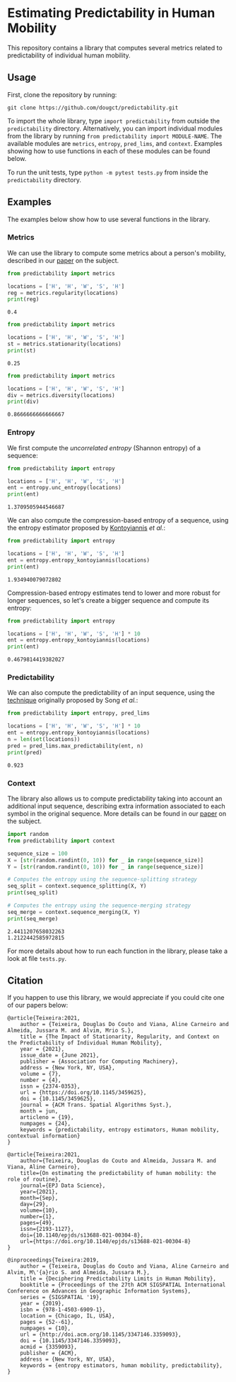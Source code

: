 # Estimating Predictability in Human Mobility

This repository contains a library that computes several metrics related to predictability of individual human mobility. 


## Usage

First, clone the repository by running:

```
git clone https://github.com/dougct/predictability.git
```

To import the whole library, type `import predictability` from outside the `predictability` directory. Alternatively, you can import individual modules from the library by running `from predictability import MODULE-NAME`. The available modules are `metrics`, `entropy`, `pred_lims`, and `context`. Examples showing how to use functions in each of these modules can be found below.

To run the unit tests, type `python -m pytest tests.py` from inside the `predictability` directory.


## Examples

The examples below show how to use several functions in the library.

### Metrics

We can use the library to compute some metrics about a person's mobility, described in our [paper](https://dl.acm.org/doi/10.1145/3459625) on the subject.


```python
from predictability import metrics

locations = ['H', 'H', 'W', 'S', 'H']
reg = metrics.regularity(locations)
print(reg)
```

```
0.4
```

```python
from predictability import metrics

locations = ['H', 'H', 'W', 'S', 'H']
st = metrics.stationarity(locations)
print(st)
```

```
0.25
```

```python
from predictability import metrics

locations = ['H', 'H', 'W', 'S', 'H']
div = metrics.diversity(locations)
print(div)
```

```
0.8666666666666667
```

### Entropy

We first compute the _uncorrelated entropy_ (Shannon entropy) of a sequence:

```python
from predictability import entropy

locations = ['H', 'H', 'W', 'S', 'H']
ent = entropy.unc_entropy(locations)
print(ent)
```

```
1.3709505944546687
```

We can also compute the compression-based entropy of a sequence, using the entropy estimator proposed by [Kontoyiannis](https://ieeexplore.ieee.org/abstract/document/669425) _et al._:

```python
from predictability import entropy

locations = ['H', 'H', 'W', 'S', 'H']
ent = entropy.entropy_kontoyiannis(locations)
print(ent)
```

```
1.934940079072802
```

Compression-based entropy estimates tend to lower and more robust for longer sequences, so let's create a bigger sequence and compute its entropy:

```python
from predictability import entropy

locations = ['H', 'H', 'W', 'S', 'H'] * 10
ent = entropy.entropy_kontoyiannis(locations)
print(ent)
```

```
0.4679814419382027
```


### Predictability

We can also compute the predictability of an input sequence, using the [technique](https://science.sciencemag.org/content/327/5968/1018) originally proposed by Song _et al._:

```python
from predictability import entropy, pred_lims

locations = ['H', 'H', 'W', 'S', 'H'] * 10
ent = entropy.entropy_kontoyiannis(locations)
n = len(set(locations))
pred = pred_lims.max_predictability(ent, n)
print(pred)
```

```
0.923
```


### Context

The library also allows us to compute predictability taking into account an additional input sequence, describing extra information associated to each symbol in the original sequence. More details can be found in our [paper](https://dl.acm.org/doi/10.1145/3459625) on the subject.

```python
import random
from predictability import context

sequence_size = 100
X = [str(random.randint(0, 10)) for _ in range(sequence_size)]
Y = [str(random.randint(0, 10)) for _ in range(sequence_size)]

# Computes the entropy using the sequence-splitting strategy
seq_split = context.sequence_splitting(X, Y)
print(seq_split)

# Computes the entropy using the sequence-merging strategy
seq_merge = context.sequence_merging(X, Y)
print(seq_merge)
```

```
2.4411207658032263
1.2122442585972815
```

For more details about how to run each function in the library, please take a look at file `tests.py`.


## Citation

If you happen to use this library, we would appreciate if you could cite one of our papers below:


```
@article{Teixeira:2021,
    author = {Teixeira, Douglas Do Couto and Viana, Aline Carneiro and Almeida, Jussara M. and Alvim, Mrio S.},
    title = {The Impact of Stationarity, Regularity, and Context on the Predictability of Individual Human Mobility},
    year = {2021},
    issue_date = {June 2021},
    publisher = {Association for Computing Machinery},
    address = {New York, NY, USA},
    volume = {7},
    number = {4},
    issn = {2374-0353},
    url = {https://doi.org/10.1145/3459625},
    doi = {10.1145/3459625},
    journal = {ACM Trans. Spatial Algorithms Syst.},
    month = jun,
    articleno = {19},
    numpages = {24},
    keywords = {predictability, entropy estimators, Human mobility, contextual information}
}
```

```
@article{Teixeira:2021,
    author={Teixeira, Douglas do Couto and Almeida, Jussara M. and Viana, Aline Carneiro},
    title={On estimating the predictability of human mobility: the role of routine},
    journal={EPJ Data Science},
    year={2021},
    month={Sep},
    day={29},
    volume={10},
    number={1},
    pages={49},
    issn={2193-1127},
    doi={10.1140/epjds/s13688-021-00304-8},
    url={https://doi.org/10.1140/epjds/s13688-021-00304-8}
}
```

```
@inproceedings{Teixeira:2019,
    author = {Teixeira, Douglas do Couto and Viana, Aline Carneiro and Alvim, M\'{a}rio S. and Almeida, Jussara M.},
    title = {Deciphering Predictability Limits in Human Mobility},
    booktitle = {Proceedings of the 27th ACM SIGSPATIAL International Conference on Advances in Geographic Information Systems},
    series = {SIGSPATIAL '19},
    year = {2019},
    isbn = {978-1-4503-6909-1},
    location = {Chicago, IL, USA},
    pages = {52--61},
    numpages = {10},
    url = {http://doi.acm.org/10.1145/3347146.3359093},
    doi = {10.1145/3347146.3359093},
    acmid = {3359093},
    publisher = {ACM},
    address = {New York, NY, USA},
    keywords = {entropy estimators, human mobility, predictability},
} 
```
